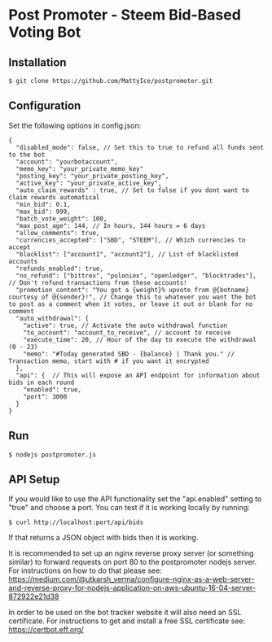 # Post Promoter - Steem Bid-Based Voting Bot

## Installation
```
$ git clone https://github.com/MattyIce/postpromoter.git
```

## Configuration

Set the following options in config.json:
```
{
  "disabled_mode": false, // Set this to true to refund all funds sent to the bot
  "account": "yourbotaccount",
  "memo_key": "your_private_memo_key"
  "posting_key": "your_private_posting_key",
  "active_key": "your_private_active_key",
  "auto_claim_rewards" : true, // Set to false if you dont want to claim rewards automatical
  "min_bid": 0.1,
  "max_bid": 999,
  "batch_vote_weight": 100,
  "max_post_age": 144, // In hours, 144 hours = 6 days
  "allow_comments": true,
  "currencies_accepted": ["SBD", "STEEM"], // Which currencies to accept
  "blacklist": ["account1", "account2"], // List of blacklisted accounts
  "refunds_enabled": true,
  "no_refund": ["bittrex", "poloniex", "openledger", "blocktrades"], // Don't refund transactions from these accounts!
  "promotion_content": "You got a {weight}% upvote from @{botname} courtesy of @{sender}!", // Change this to whatever you want the bot to post as a comment when it votes, or leave it out or blank for no comment
  "auto_withdrawal": {
    "active": true, // Activate the auto withdrawal function
    "to_account": "account_to_receive", // account to receive
    "execute_time": 20, // Hour of the day to execute the withdrawal (0 - 23)
    "memo": "#Today generated SBD - {balance} | Thank you." // Transaction memo, start with # if you want it encrypted
  },
  "api": {  // This will expose an API endpoint for information about bids in each round
    "enabled": true,
    "port": 3000
  }
}
```

## Run
```
$ nodejs postpromoter.js
```

## API Setup
If you would like to use the API functionality set the "api.enabled" setting to "true" and choose a port. You can test if it is working locally by running:

```
$ curl http://localhost:port/api/bids
```

If that returns a JSON object with bids then it is working.

It is recommended to set up an nginx reverse proxy server (or something similar) to forward requests on port 80 to the postpromoter nodejs server. For instructions on how to do that please see: https://medium.com/@utkarsh_verma/configure-nginx-as-a-web-server-and-reverse-proxy-for-nodejs-application-on-aws-ubuntu-16-04-server-872922e21d38

In order to be used on the bot tracker website it will also need an SSL certificate. For instructions to get and install a free SSL certificate see: https://certbot.eff.org/
